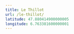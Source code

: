```yaml
---
title: Le Thillot
url: /le-thillot/
latitude: 47.880414900000005
longitude: 6.763381600000001
---
```


